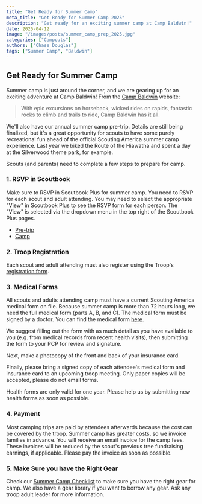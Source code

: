 ```yaml
---
title: "Get Ready for Summer Camp"
meta_title: "Get Ready for Summer Camp 2025"
description: "Get ready for an exciting summer camp at Camp Baldwin!"
date: 2025-04-12
image: "/images/posts/summer_camp_prep_2025.jpg"
categories: ["Campouts"]
authors: ["Chase Douglas"]
tags: ["Summer Camp", "Baldwin"]
---
```


## Get Ready for Summer Camp

Summer camp is just around the corner, and we are gearing up for an exciting adventure at Camp Baldwin! From the [Camp Baldwin](https://cpcscouting.org/project/camp-baldwin/) website: 

> With epic excursions on horseback, wicked rides on rapids, fantastic rocks to climb and trails to ride, Camp Baldwin has it all.

We'll also have our annual summer camp pre-trip. Details are still being finalized, but it's a great opportunity for scouts to have some purely recreational fun ahead of the official Scouting America summer camp experience. Last year we biked the Route of the Hiawatha and spent a day at the Silverwood theme park, for example.

Scouts (and parents) need to complete a few steps to prepare for camp.

### 1. RSVP in Scoutbook
Make sure to RSVP in Scoutbook Plus for summer camp. You need to RSVP for each scout and adult attending. You may need to select the appropriate "View" in Scoutbook Plus to see the RSVP form for each person. The "View" is selected via the dropdown menu in the top right of the Scoutbook Plus pages.

* [Pre-trip](https://advancements.scouting.org/calendar/event/6324748)
* [Camp](https://advancements.scouting.org/calendar/event/6188614)

### 2. Troop Registration
Each scout and adult attending must also register using the Troop's [registration form](https://form.jotform.com/Troop150/2025campbaldwin).

### 3. Medical Forms
All scouts and adults attending camp must have a current Scouting America medical form on file. Because summer camp is more than 72 hours long, we need the full medical form (parts A, B, and C). The medical form must be signed by a doctor. You can find the medical form [here](https://filestore.scouting.org/filestore/HealthSafety/pdf/680-001_ABC.pdf).

We suggest filling out the form with as much detail as you have available to you (e.g. from medical records from recent health visits), then submitting the form to your PCP for review and signature.

Next, make a photocopy of the front and back of your insurance card.

Finally, please bring a signed copy of each attendee's medical form and insurance card to an upcoming troop meeting. Only paper copies will be accepted, please do not email forms.

Health forms are only valid for one year. Please help us by submitting new health forms as soon as possible.

### 4. Payment
Most camping trips are paid by attendees afterwards because the cost can be covered by the troop. Summer camp has greater costs, so we invoice families in advance. You will receive an email invoice for the camp fees. These invoices will be reduced by the scout's previous tree fundraising earnings, if applicable. Please pay the invoice as soon as possible.

### 5. Make Sure you have the Right Gear
Check our [Summer Camp Checklist](/summer-camp-checklist) to make sure you have the right gear for camp. We also have a gear library if you want to borrow any gear. Ask any troop adult leader for more information.
